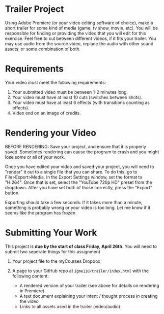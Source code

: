 # Trailer Project

Using Adobe Premiere (or your video editing software of choice), make a short trailer for some kind of media (game, tv show, movie, etc). You will be responsible for finding or providing the video that you will edit for this exercise. Feel free to cut between different videos, if it fits your trailer. You may use audio from the source video, replace the audio with other sound assets, or some combination of both.


# Requirements

Your video must meet the following requirements:
1.  Your submitted video must be between 1-2 minutes long.
2.  Your video must have at least 10 cuts (switches between shots).
3.  Your video must have at least 6 effects (with transitions counting as effects).
1.  Video end on an image of credits.


# Rendering your Video

BEFORE RENDERING: Save your project, and ensure that it is properly saved. Sometimes rendering can cause the program to crash and you might lose some or all of your work.

Once you have edited your video and saved your project, you will need to "render" it out to a single file that you can share. To do this, go to File>Export>Media. In the Export Settings window, set the format to "H.264". Once that is set, select the "YouTube 720p HD" preset from the dropdown. After you have set both of those correctly, press the "Export" button.

Exporting should take a few seconds. If it takes more than a minute, something is probably wrong or your video is too long. Let me know if it seems like the program has frozen.


# Submitting Your Work

This project is **due by the start of class Friday, April 26th**. You will need to submit two seperate things for this assignment
1. Your project file to the myCourses Dropbox

1. A page to your GitHub repo at `igme110/trailer/index.html` with the following content:
   - A rendered version of your trailer (see above for details on rendering in Premiere)
   - A text document explaining your intent / thought process in creating the video
   - Links to all assets used in the trailer (video/audio)
